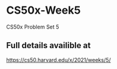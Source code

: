# CS50x-Week5
CS50x Problem Set 5

## Full details availible at
https://cs50.harvard.edu/x/2021/weeks/5/
